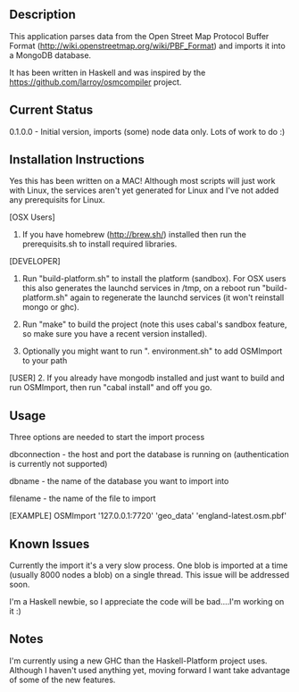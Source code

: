 Description
-----------
This application parses data from the Open Street Map Protocol Buffer Format (http://wiki.openstreetmap.org/wiki/PBF_Format) and imports it into a MongoDB database.

It has been written in Haskell and was inspired by the https://github.com/larroy/osmcompiler project.

Current Status
--------------
0.1.0.0 - Initial version, imports (some) node data only. Lots of work to do :)


Installation Instructions
-------------------------
Yes this has been written on a MAC! Although most scripts will just work with Linux, the services aren't yet generated for Linux and I've not added any prerequisits for Linux.

[OSX Users]
1. If you have homebrew (http://brew.sh/) installed then run the prerequisits.sh to install required libraries.

[DEVELOPER]
1. Run "build-platform.sh" to install the platform (sandbox). For OSX users this also generates the launchd services in /tmp, on a reboot run "build-platform.sh" again to regenerate the launchd services (it won't reinstall mongo or ghc).

2. Run "make" to build the project (note this uses cabal's sandbox feature, so make sure you have a recent version installed).

3. Optionally you might want to run ". environment.sh" to add OSMImport to your path

[USER]
2. If you already have mongodb installed and just want to build and run OSMImport, then run "cabal install" and off you go.


Usage
-----
Three options are needed to start the import process

dbconnection - the host and port the database is running on (authentication is currently not supported)

dbname - the name of the database you want to import into 

filename - the name of the file to import


[EXAMPLE]
OSMImport '127.0.0.1:7720' 'geo_data' 'england-latest.osm.pbf'


Known Issues
------------
Currently the import it's a very slow process. One blob is imported at a time (usually 8000 nodes a blob) on a single thread. This issue will be addressed soon.

I'm a Haskell newbie, so I appreciate the code will be bad....I'm working on it :)


Notes
-----
I'm currently using a new GHC than the Haskell-Platform project uses. Although I haven't used anything yet, moving forward I want take advantage of some of the new features.


